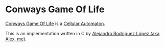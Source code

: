 # Conways Game Of Life

[Conways Game Of Life](https://en.wikipedia.org/wiki/Conway%27s_Game_of_Life#/) is a [Cellular Automaton](https://en.wikipedia.org/wiki/Cellular_automaton).

This is an implementation written in C by [Alejandro Rodríguez López (aka Alex, me)](https://www.linkedin.com/in/alexrl02).
